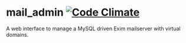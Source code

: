# mail_admin [![Code Climate](https://codeclimate.com/github/pacso/mail_admin.png)](https://codeclimate.com/github/pacso/mail_admin)

A web interface to manage a MySQL driven Exim mailserver with virtual domains.
